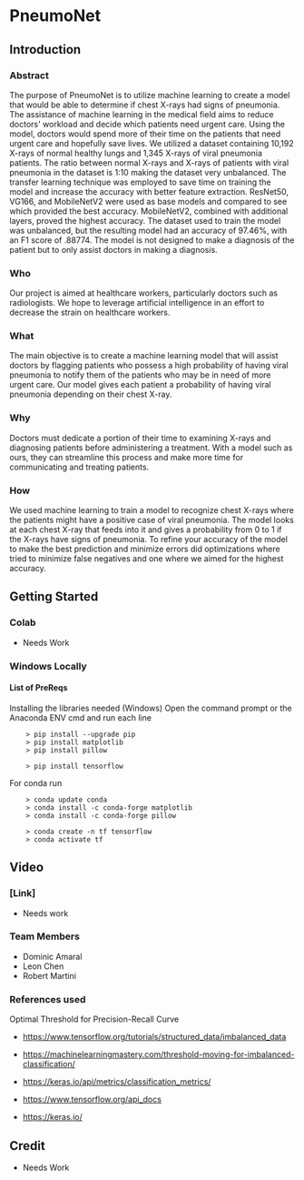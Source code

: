 # PneumoNet

## Introduction
### Abstract
The purpose of PneumoNet is to utilize machine learning to create a model that would be able to determine if chest X-rays had signs of pneumonia. The assistance of machine learning in the medical field aims to reduce doctors' workload and decide which patients need urgent care. Using the model, doctors would spend more of their time on the patients that need urgent care and hopefully save lives. We utilized a dataset containing 10,192 X-rays of normal healthy lungs and 1,345 X-rays of viral pneumonia patients. The ratio between normal X-rays and X-rays of patients with viral pneumonia in the dataset is 1:10 making the dataset very unbalanced. The transfer learning technique was employed to save time on training the model and increase the accuracy with better feature extraction. ResNet50, VG166, and MobileNetV2 were used as base models and compared to see which provided the best accuracy. MobileNetV2, combined with additional layers, proved the highest accuracy. The dataset used to train the model was unbalanced, but the resulting model had an accuracy of 97.46%, with an F1 score of .88774. The model is not designed to make a diagnosis of the patient but to only assist doctors in making a diagnosis.

### Who
Our project is aimed at healthcare workers, particularly doctors such as radiologists.
We hope to leverage artificial intelligence in an effort to decrease the strain on healthcare workers.

### What
The main objective is to create a machine learning model that will assist doctors by flagging patients who possess a high probability of having viral pneumonia to notify them of the patients who may be in need of more urgent care. 
Our model gives each patient a probability of having viral pneumonia depending on their chest X-ray.

### Why
Doctors must dedicate a portion of their time to examining X-rays and diagnosing patients before administering a treatment.
With a model such as ours, they can streamline this process and make more time for communicating and treating patients.

### How
We used machine learning to train a model to recognize chest X-rays where the patients might have a positive case of viral pneumonia. 
The model looks at each chest X-ray that feeds into it and gives a probability from 0 to 1 if the X-rays have signs of pneumonia.
To refine your accuracy of the model to make the best prediction and minimize errors did optimizations where tried to minimize false negatives and one where we aimed for the highest accuracy. 

## Getting Started 

### Colab 

- Needs Work

### Windows Locally

#### List of PreReqs	

Installing the libraries needed (Windows)
Open the command prompt or the Anaconda ENV cmd and run each line

		> pip install --upgrade pip	
		> pip install matplotlib
		> pip install pillow
		
		> pip install tensorflow
		
For conda run 

		> conda update conda
		> conda install -c conda-forge matplotlib
		> conda install -c conda-forge pillow
		
		> conda create -n tf tensorflow
		> conda activate tf
		

## Video
### [Link]
- Needs work

### Team Members
* Dominic Amaral
* Leon Chen
* Robert Martini

### References used
Optimal Threshold for Precision-Recall Curve
- https://www.tensorflow.org/tutorials/structured_data/imbalanced_data 
- https://machinelearningmastery.com/threshold-moving-for-imbalanced-classification/ 
- https://keras.io/api/metrics/classification_metrics/ 

- https://www.tensorflow.org/api_docs
- https://keras.io/

## Credit
- Needs Work
